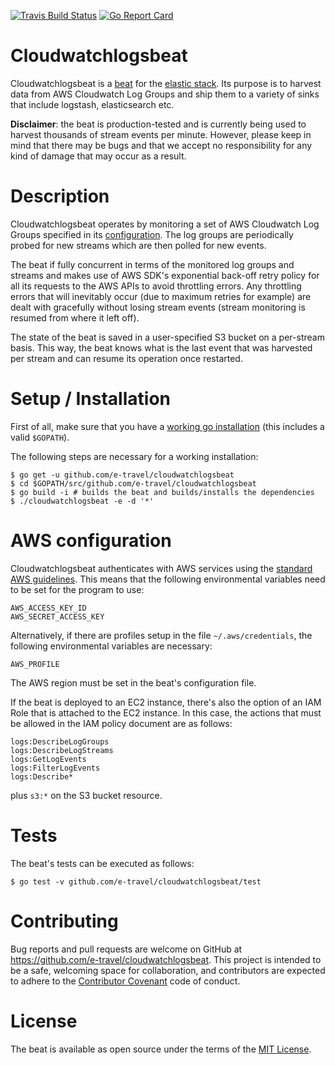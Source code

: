 [![Travis Build Status](https://travis-ci.org/e-travel/cloudwatchlogsbeat.svg?branch=master)](https://travis-ci.org/e-travel/cloudwatchlogsbeat)
[![Go Report
Card](https://goreportcard.com/badge/github.com/e-travel/cloudwatchlogsbeat)](https://goreportcard.com/report/github.com/e-travel/cloudwatchlogsbeat)

# Cloudwatchlogsbeat

Cloudwatchlogsbeat is a [beat](https://www.elastic.co/products/beats) for
the [elastic stack](https://www.elastic.co/products). Its purpose is
to harvest data from AWS Cloudwatch Log Groups and ship them to a
variety of sinks that include logstash, elasticsearch etc.

**Disclaimer**: the beat is production-tested and is currently being
used to harvest thousands of stream events per minute. However, please
keep in mind that there may be bugs and that we accept no
responsibility for any kind of damage that may occur as a result.

# Description

Cloudwatchlogsbeat operates by monitoring a set of AWS Cloudwatch Log
Groups specified in
its [configuration](cloudwatchlogsbeat.full.yml). The log groups are
periodically probed for new streams which are then polled for new
events.

The beat if fully concurrent in terms of the monitored log groups and
streams and makes use of AWS SDK's exponential back-off retry policy
for all its requests to the AWS APIs to avoid throttling errors. Any
throttling errors that will inevitably occur (due to maximum retries
for example) are dealt with gracefully without losing stream events
(stream monitoring is resumed from where it left off).

The state of the beat is saved in a user-specified S3 bucket on a
per-stream basis. This way, the beat knows what is the last event that
was harvested per stream and can resume its operation once restarted.

# Setup / Installation

First of all, make sure that you have
a [working go installation](https://golang.org/doc/install) (this
includes a valid `$GOPATH`).

The following steps are necessary for a working installation:

    $ go get -u github.com/e-travel/cloudwatchlogsbeat
    $ cd $GOPATH/src/github.com/e-travel/cloudwatchlogsbeat
    $ go build -i # builds the beat and builds/installs the dependencies
    $ ./cloudwatchlogsbeat -e -d '*'

# AWS configuration

Cloudwatchlogsbeat authenticates with AWS services using
the
[standard AWS guidelines](https://aws.amazon.com/blogs/security/a-new-and-standardized-way-to-manage-credentials-in-the-aws-sdks/). This
means that the following environmental variables need to be set for
the program to use:

    AWS_ACCESS_KEY_ID
    AWS_SECRET_ACCESS_KEY

Alternatively, if there are profiles setup in the file
`~/.aws/credentials`, the following environmental variables are
necessary:

    AWS_PROFILE

The AWS region must be set in the beat's configuration file.

If the beat is deployed to an EC2 instance, there's also the option of
an IAM Role that is attached to the EC2 instance. In this case, the
actions that must be allowed in the IAM policy document are as
follows:

```
logs:DescribeLogGroups
logs:DescribeLogStreams
logs:GetLogEvents
logs:FilterLogEvents
logs:Describe*
```
plus `s3:*` on the S3 bucket resource.

# Tests

The beat's tests can be executed as follows:

    $ go test -v github.com/e-travel/cloudwatchlogsbeat/test

# Contributing

Bug reports and pull requests are welcome on GitHub at
https://github.com/e-travel/cloudwatchlogsbeat. This project is
intended to be a safe, welcoming space for collaboration, and
contributors are expected to adhere to
the [Contributor Covenant](http://contributor-covenant.org) code of
conduct.


# License

The beat is available as open source under the terms of
the [MIT License](http://opensource.org/licenses/MIT).
